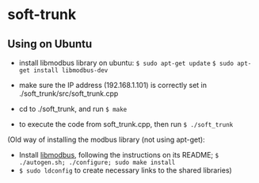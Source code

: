 # soft-trunk
## Using on Ubuntu

* install libmodbus library on ubuntu:
`$ sudo apt-get update`
`$ sudo apt-get install libmodbus-dev`

* make sure the IP address (192.168.1.101) is correctly set in ./soft_trunk/src/soft_trunk.cpp

* cd to ./soft_trunk, and run 
`$ make`

* to execute the code from soft_trunk.cpp, then run 
`$ ./soft_trunk`


(Old way of installing the modbus library (not using apt-get):
* Install [libmodbus](https://github.com/stephane/libmodbus), following the instructions on its README; `$ ./autogen.sh; ./configure; sudo make install`
* `$ sudo ldconfig` to create necessary links to the shared libraries)

